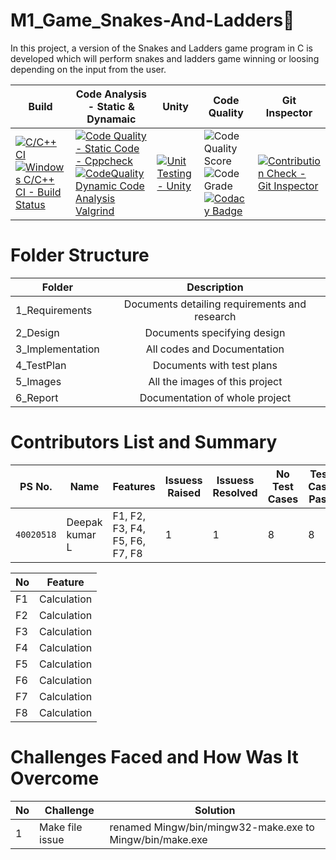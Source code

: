 # M1_Game_Snakes-And-Ladders🐍
   In this project, a version of the Snakes and Ladders game program in C is developed which will perform snakes and ladders game winning or loosing depending on the input from the user.

| Build | Code Analysis - Static & Dynamaic | Unity | Code Quality | Git Inspector |
|---|---|---|---|---|
| [![C/C++ CI](https://github.com/Dk15rk22/M1_Game_Snakes-And-Ladders/actions/workflows/Linux..yml/badge.svg?branch=main)](https://github.com/Dk15rk22/M1_Game_Snakes-And-Ladders/actions/workflows/Linux..yml) [![Windows C/C++ CI - Build Status](https://github.com/Dk15rk22/M1_Game_Snakes-And-Ladders/actions/workflows/Windows.yml/badge.svg)](https://github.com/Dk15rk22/M1_Game_Snakes-And-Ladders/actions/workflows/Windows.yml) | [![Code Quality - Static Code - Cppcheck](https://github.com/Dk15rk22/M1_Snakes-And-Ladders-Game/actions/workflows/cppcheck.yml/badge.svg)](https://github.com/Dk15rk22/M1_Snakes-And-Ladders-Game/actions/workflows/cppcheck.yml) [![CodeQuality Dynamic Code Analysis Valgrind](https://github.com/Dk15rk22/M1_Snakes-And-Ladders-Game/actions/workflows/valgrind.yml/badge.svg)](https://github.com/Dk15rk22/M1_Snakes-And-Ladders-Game/actions/workflows/valgrind.yml)| [![Unit Testing - Unity](https://github.com/Dk15rk22/M1_Snakes-And-Ladders-Game/actions/workflows/unity.yml/badge.svg)](https://github.com/Dk15rk22/M1_Snakes-And-Ladders-Game/actions/workflows/unity.yml) | ![Code Quality Score](https://api.codiga.io/project/29805/score/svg) ![Code Grade](https://api.codiga.io/project/29805/status/svg) [![Codacy Badge](https://app.codacy.com/project/badge/Grade/996179e197e94247af49f6c01b8077a1)](https://www.codacy.com/gh/Dk15rk22/M1_Game_Snakes-And-Ladders/dashboard?utm_source=github.com&amp;utm_medium=referral&amp;utm_content=Dk15rk22/M1_Game_Snakes-And-Ladders&amp;utm_campaign=Badge_Grade) | [![Contribution Check - Git Inspector](https://github.com/Dk15rk22/M1_Snakes-And-Ladders-Game/actions/workflows/gitinspector.yml/badge.svg)](https://github.com/Dk15rk22/M1_Snakes-And-Ladders-Game/actions/workflows/gitinspector.yml) |

# Folder Structure
| Folder   |      Description     |  
|----------|:-------------:|
| 1_Requirements |  Documents detailing requirements and research |
| 2_Design |    Documents specifying design  | 
| 3_Implementation |   All codes and Documentation  |
| 4_TestPlan |  Documents with test plans |
| 5_Images |    All the images of this project  | 
| 6_Report |    Documentation of whole project  |      

# Contributors List and Summary
| PS No. | Name | Features | Issuess Raised | Issuess Resolved | No Test Cases | Test Case Pass |
|---|---|---|---|---|---|---|
| `40020518` | Deepak kumar L | F1, F2, F3, F4, F5, F6, F7, F8 | 1 | 1 | 8 | 8 |

| No | Feature |
|---|---|
| F1 |  Calculation |
| F2 |  Calculation |
| F3 |  Calculation |
| F4 |  Calculation |
| F5 |  Calculation |
| F6 |  Calculation |
| F7 |  Calculation |
| F8 |  Calculation |

# Challenges Faced and How Was It Overcome
| No | Challenge | Solution |
|---|---|---|
| 1  | Make file issue | renamed Mingw/bin/mingw32-make.exe to Mingw/bin/make.exe |
